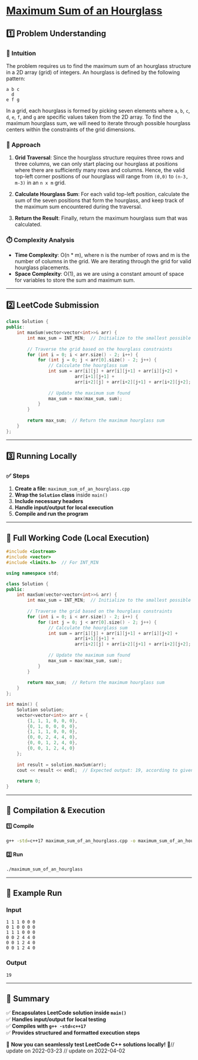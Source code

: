 # **[Maximum Sum of an Hourglass](https://leetcode.com/problems/maximum-sum-of-an-hourglass/description/)**  

## **1️⃣ Problem Understanding**  
### **📌 Intuition**  
The problem requires us to find the maximum sum of an hourglass structure in a 2D array (grid) of integers. An hourglass is defined by the following pattern:

```
a b c
  d
e f g
```
In a grid, each hourglass is formed by picking seven elements where `a`, `b`, `c`, `d`, `e`, `f`, and `g` are specific values taken from the 2D array. To find the maximum hourglass sum, we will need to iterate through possible hourglass centers within the constraints of the grid dimensions.

### **🚀 Approach**  
1. **Grid Traversal**: Since the hourglass structure requires three rows and three columns, we can only start placing our hourglass at positions where there are sufficiently many rows and columns. Hence, the valid top-left corner positions of our hourglass will range from `(0,0)` to `(n-3, m-3)` in an `n x m` grid.
  
2. **Calculate Hourglass Sum**: For each valid top-left position, calculate the sum of the seven positions that form the hourglass, and keep track of the maximum sum encountered during the traversal.

3. **Return the Result**: Finally, return the maximum hourglass sum that was calculated.

### **⏱️ Complexity Analysis**  
- **Time Complexity**: O(n * m), where n is the number of rows and m is the number of columns in the grid. We are iterating through the grid for valid hourglass placements.
- **Space Complexity**: O(1), as we are using a constant amount of space for variables to store the sum and maximum sum.

---  

## **2️⃣ LeetCode Submission**  
```cpp
class Solution {
public:
    int maxSum(vector<vector<int>>& arr) {
        int max_sum = INT_MIN;  // Initialize to the smallest possible integer
        
        // Traverse the grid based on the hourglass constraints
        for (int i = 0; i < arr.size() - 2; i++) {
            for (int j = 0; j < arr[0].size() - 2; j++) {
                // Calculate the hourglass sum
                int sum = arr[i][j] + arr[i][j+1] + arr[i][j+2] +
                          arr[i+1][j+1] +
                          arr[i+2][j] + arr[i+2][j+1] + arr[i+2][j+2];
                
                // Update the maximum sum found
                max_sum = max(max_sum, sum);
            }
        }
        
        return max_sum;  // Return the maximum hourglass sum
    }
};
```  

---  

## **3️⃣ Running Locally**  
### **✅ Steps**  
1. **Create a file**: `maximum_sum_of_an_hourglass.cpp`  
2. **Wrap the `Solution` class** inside `main()`  
3. **Include necessary headers**  
4. **Handle input/output for local execution**  
5. **Compile and run the program**  

---  

## **📝 Full Working Code (Local Execution)**  
```cpp
#include <iostream>
#include <vector>
#include <limits.h>  // For INT_MIN

using namespace std;

class Solution {
public:
    int maxSum(vector<vector<int>>& arr) {
        int max_sum = INT_MIN;  // Initialize to the smallest possible integer
        
        // Traverse the grid based on the hourglass constraints
        for (int i = 0; i < arr.size() - 2; i++) {
            for (int j = 0; j < arr[0].size() - 2; j++) {
                // Calculate the hourglass sum
                int sum = arr[i][j] + arr[i][j+1] + arr[i][j+2] +
                          arr[i+1][j+1] +
                          arr[i+2][j] + arr[i+2][j+1] + arr[i+2][j+2];
                
                // Update the maximum sum found
                max_sum = max(max_sum, sum);
            }
        }
        
        return max_sum;  // Return the maximum hourglass sum
    }
};

int main() {
    Solution solution;
    vector<vector<int>> arr = {
        {1, 1, 1, 0, 0, 0},
        {0, 1, 0, 0, 0, 0},
        {1, 1, 1, 0, 0, 0},
        {0, 0, 2, 4, 4, 0},
        {0, 0, 1, 2, 4, 0},
        {0, 0, 1, 2, 4, 0}
    };
    
    int result = solution.maxSum(arr);
    cout << result << endl;  // Expected output: 19, according to given example
    
    return 0;
}
```  

---  

## **🔧 Compilation & Execution**  
#### **1️⃣ Compile**  
```bash
g++ -std=c++17 maximum_sum_of_an_hourglass.cpp -o maximum_sum_of_an_hourglass
```  

#### **2️⃣ Run**  
```bash
./maximum_sum_of_an_hourglass
```  

---  

## **🎯 Example Run**  
### **Input**  
```
1 1 1 0 0 0
0 1 0 0 0 0
1 1 1 0 0 0
0 0 2 4 4 0
0 0 1 2 4 0
0 0 1 2 4 0
```  
### **Output**  
```
19
```  

---  

## **📌 Summary**  
✅ **Encapsulates LeetCode solution inside `main()`**  
✅ **Handles input/output for local testing**  
✅ **Compiles with `g++ -std=c++17`**  
✅ **Provides structured and formatted execution steps**  

🚀 **Now you can seamlessly test LeetCode C++ solutions locally!** 🚀// update on 2022-03-23
// update on 2022-04-02
